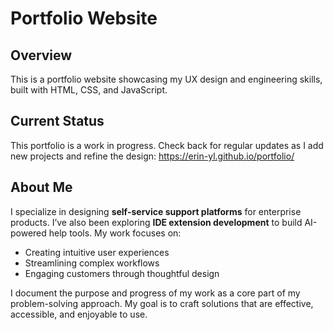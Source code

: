 # Portfolio Website

## Overview
This is a portfolio website showcasing my UX design and engineering skills, built with HTML, CSS, and JavaScript.

## Current Status
This portfolio is a work in progress. Check back for regular updates as I add new projects and refine the design: https://erin-yl.github.io/portfolio/

## About Me
I specialize in designing **self-service support platforms** for enterprise products. I’ve also been exploring **IDE extension development** to build AI-powered help tools. My work focuses on:
- Creating intuitive user experiences
- Streamlining complex workflows
- Engaging customers through thoughtful design

I document the purpose and progress of my work as a core part of my problem-solving approach. My goal is to craft solutions that are effective, accessible, and enjoyable to use.